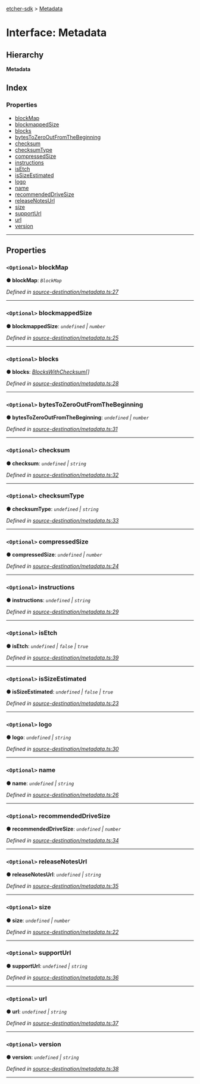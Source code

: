 [etcher-sdk](../README.md) > [Metadata](../interfaces/metadata.md)

# Interface: Metadata

## Hierarchy

**Metadata**

## Index

### Properties

* [blockMap](metadata.md#blockmap)
* [blockmappedSize](metadata.md#blockmappedsize)
* [blocks](metadata.md#blocks)
* [bytesToZeroOutFromTheBeginning](metadata.md#bytestozerooutfromthebeginning)
* [checksum](metadata.md#checksum)
* [checksumType](metadata.md#checksumtype)
* [compressedSize](metadata.md#compressedsize)
* [instructions](metadata.md#instructions)
* [isEtch](metadata.md#isetch)
* [isSizeEstimated](metadata.md#issizeestimated)
* [logo](metadata.md#logo)
* [name](metadata.md#name)
* [recommendedDriveSize](metadata.md#recommendeddrivesize)
* [releaseNotesUrl](metadata.md#releasenotesurl)
* [size](metadata.md#size)
* [supportUrl](metadata.md#supporturl)
* [url](metadata.md#url)
* [version](metadata.md#version)

---

## Properties

<a id="blockmap"></a>

### `<Optional>` blockMap

**● blockMap**: *`BlockMap`*

*Defined in [source-destination/metadata.ts:27](https://github.com/balena-io-modules/etcher-sdk/blob/6429a60/lib/source-destination/metadata.ts#L27)*

___
<a id="blockmappedsize"></a>

### `<Optional>` blockmappedSize

**● blockmappedSize**: *`undefined` \| `number`*

*Defined in [source-destination/metadata.ts:25](https://github.com/balena-io-modules/etcher-sdk/blob/6429a60/lib/source-destination/metadata.ts#L25)*

___
<a id="blocks"></a>

### `<Optional>` blocks

**● blocks**: *[BlocksWithChecksum](blockswithchecksum.md)[]*

*Defined in [source-destination/metadata.ts:28](https://github.com/balena-io-modules/etcher-sdk/blob/6429a60/lib/source-destination/metadata.ts#L28)*

___
<a id="bytestozerooutfromthebeginning"></a>

### `<Optional>` bytesToZeroOutFromTheBeginning

**● bytesToZeroOutFromTheBeginning**: *`undefined` \| `number`*

*Defined in [source-destination/metadata.ts:31](https://github.com/balena-io-modules/etcher-sdk/blob/6429a60/lib/source-destination/metadata.ts#L31)*

___
<a id="checksum"></a>

### `<Optional>` checksum

**● checksum**: *`undefined` \| `string`*

*Defined in [source-destination/metadata.ts:32](https://github.com/balena-io-modules/etcher-sdk/blob/6429a60/lib/source-destination/metadata.ts#L32)*

___
<a id="checksumtype"></a>

### `<Optional>` checksumType

**● checksumType**: *`undefined` \| `string`*

*Defined in [source-destination/metadata.ts:33](https://github.com/balena-io-modules/etcher-sdk/blob/6429a60/lib/source-destination/metadata.ts#L33)*

___
<a id="compressedsize"></a>

### `<Optional>` compressedSize

**● compressedSize**: *`undefined` \| `number`*

*Defined in [source-destination/metadata.ts:24](https://github.com/balena-io-modules/etcher-sdk/blob/6429a60/lib/source-destination/metadata.ts#L24)*

___
<a id="instructions"></a>

### `<Optional>` instructions

**● instructions**: *`undefined` \| `string`*

*Defined in [source-destination/metadata.ts:29](https://github.com/balena-io-modules/etcher-sdk/blob/6429a60/lib/source-destination/metadata.ts#L29)*

___
<a id="isetch"></a>

### `<Optional>` isEtch

**● isEtch**: *`undefined` \| `false` \| `true`*

*Defined in [source-destination/metadata.ts:39](https://github.com/balena-io-modules/etcher-sdk/blob/6429a60/lib/source-destination/metadata.ts#L39)*

___
<a id="issizeestimated"></a>

### `<Optional>` isSizeEstimated

**● isSizeEstimated**: *`undefined` \| `false` \| `true`*

*Defined in [source-destination/metadata.ts:23](https://github.com/balena-io-modules/etcher-sdk/blob/6429a60/lib/source-destination/metadata.ts#L23)*

___
<a id="logo"></a>

### `<Optional>` logo

**● logo**: *`undefined` \| `string`*

*Defined in [source-destination/metadata.ts:30](https://github.com/balena-io-modules/etcher-sdk/blob/6429a60/lib/source-destination/metadata.ts#L30)*

___
<a id="name"></a>

### `<Optional>` name

**● name**: *`undefined` \| `string`*

*Defined in [source-destination/metadata.ts:26](https://github.com/balena-io-modules/etcher-sdk/blob/6429a60/lib/source-destination/metadata.ts#L26)*

___
<a id="recommendeddrivesize"></a>

### `<Optional>` recommendedDriveSize

**● recommendedDriveSize**: *`undefined` \| `number`*

*Defined in [source-destination/metadata.ts:34](https://github.com/balena-io-modules/etcher-sdk/blob/6429a60/lib/source-destination/metadata.ts#L34)*

___
<a id="releasenotesurl"></a>

### `<Optional>` releaseNotesUrl

**● releaseNotesUrl**: *`undefined` \| `string`*

*Defined in [source-destination/metadata.ts:35](https://github.com/balena-io-modules/etcher-sdk/blob/6429a60/lib/source-destination/metadata.ts#L35)*

___
<a id="size"></a>

### `<Optional>` size

**● size**: *`undefined` \| `number`*

*Defined in [source-destination/metadata.ts:22](https://github.com/balena-io-modules/etcher-sdk/blob/6429a60/lib/source-destination/metadata.ts#L22)*

___
<a id="supporturl"></a>

### `<Optional>` supportUrl

**● supportUrl**: *`undefined` \| `string`*

*Defined in [source-destination/metadata.ts:36](https://github.com/balena-io-modules/etcher-sdk/blob/6429a60/lib/source-destination/metadata.ts#L36)*

___
<a id="url"></a>

### `<Optional>` url

**● url**: *`undefined` \| `string`*

*Defined in [source-destination/metadata.ts:37](https://github.com/balena-io-modules/etcher-sdk/blob/6429a60/lib/source-destination/metadata.ts#L37)*

___
<a id="version"></a>

### `<Optional>` version

**● version**: *`undefined` \| `string`*

*Defined in [source-destination/metadata.ts:38](https://github.com/balena-io-modules/etcher-sdk/blob/6429a60/lib/source-destination/metadata.ts#L38)*

___

